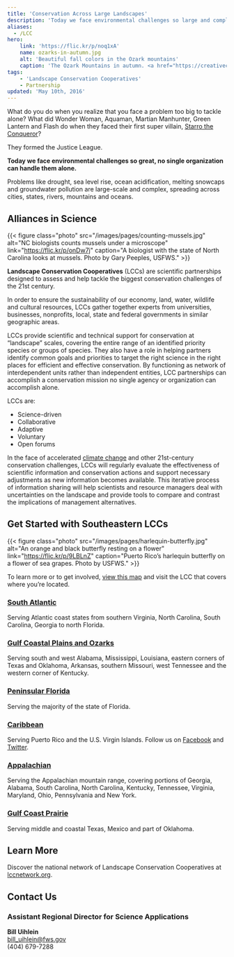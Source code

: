 ```yaml
---
title: 'Conservation Across Large Landscapes'
description: 'Today we face environmental challenges so large and complex, no single organization can handle them alone. Landscape-level challenges require landscape-level partnerships based on science.'
aliases:
  - /LCC
hero:
    link: 'https://flic.kr/p/noq1xA'
    name: ozarks-in-autumn.jpg
    alt: 'Beautiful fall colors in the Ozark mountains'
    caption: 'The Ozark Mountains in autumn. <a href="https://creativecommons.org/licenses/by/2.0/legalcode">Creative Commons</a> photo by Oakley Originals.'
tags:
    - 'Landscape Conservation Cooperatives'
    - Partnership
updated: 'May 10th, 2016'
---
```

What do you do when you realize that you face a problem too big to tackle alone? What did Wonder Woman, Aquaman, Martian Manhunter, Green Lantern and Flash do when they faced their first super villain, [Starro the Conqueror](https://en.wikipedia.org/wiki/Starro)?

They formed the Justice League.

**Today we face environmental challenges so great, no single organization can handle them alone.**

Problems like drought, sea level rise, ocean acidification, melting snowcaps and groundwater pollution are large-scale and complex, spreading across cities, states, rivers, mountains and oceans.

## Alliances in Science

{{< figure class="photo" src="/images/pages/counting-mussels.jpg" alt="NC biologists counts mussels under a microscope" link="https://flic.kr/p/onDw7j" caption="A biologist with the state of North Carolina looks at mussels. Photo by Gary Peeples, USFWS." >}}

**Landscape Conservation Cooperatives** (LCCs) are scientific partnerships designed to assess and help tackle the biggest conservation challenges of the 21st century.

In order to ensure the sustainability of our economy, land, water, wildlife and cultural resources, LCCs gather together experts from universities, businesses, nonprofits, local, state and federal governments in similar geographic areas.

LCCs provide scientific and technical support for conservation at “landscape” scales, covering the entire range of an identified priority species or groups of species. They also have a role in helping partners identify common goals and priorities to target the right science in the right places for efficient and effective conservation. By functioning as network of interdependent units rather than independent entities, LCC partnerships can accomplish a conservation mission no single agency or organization can accomplish alone.

LCCs are:
- Science-driven
- Collaborative
- Adaptive
- Voluntary
- Open forums

In the face of accelerated [climate change](/our-changing-climate) and other 21st-century conservation challenges, LCCs will regularly evaluate the effectiveness of scientific information and conservation actions and support necessary adjustments as new information becomes available. This iterative process of information sharing will help scientists and resource managers deal with uncertainties on the landscape and provide tools to compare and contrast the implications of management alternatives.

## Get Started with Southeastern LCCs

{{< figure class="photo" src="/images/pages/harlequin-butterfly.jpg" alt="An orange and black butterfly resting on a flower" link="https://flic.kr/p/9LBLnZ" caption="Puerto Rico’s harlequin butterfly on a flower of sea grapes. Photo by USFWS." >}}

To learn more or to get involved, [view this map](http://lccnetwork.org/find-an-lcc) and visit the LCC that covers where you’re located.

### [South Atlantic](http://www.southatlanticlcc.org/)
Serving Atlantic coast states from southern Virginia, North Carolina, South Carolina, Georgia to north Florida.

### [Gulf Coastal Plains and Ozarks](http://gcpolcc.org/)
Serving south and west Alabama, Mississippi, Louisiana, eastern corners of Texas and Oklahoma, Arkansas, southern Missouri, west Tennessee and the western corner of Kentucky.

### [Peninsular Florida](http://peninsularfloridalcc.org/)
Serving the majority of the state of Florida.

### [Caribbean](http://caribbeanlcc.org/)
Serving Puerto Rico and the U.S. Virgin Islands.  Follow us on [Facebook](https://www.facebook.com/Caribbean-Landscape-Conservation-Cooperative-222151877909510/timeline/) and [Twitter](https://twitter.com/Caribbean_LCC).

### [Appalachian](http://applcc.org/)
Serving the Appalachian mountain range, covering portions of Georgia, Alabama, South Carolina, North Carolina, Kentucky, Tennessee, Virginia, Maryland, Ohio, Pennsylvania and New York.

### [Gulf Coast Prairie](http://gulfcoastprairielcc.org/)
Serving middle and coastal Texas, Mexico and part of Oklahoma.

## Learn More
Discover the national network of Landscape Conservation Cooperatives at [lccnetwork.org](http://lccnetwork.org/).

## Contact Us
### Assistant Regional Director for Science Applications
**Bill Uihlein** <br>
[bill_uihlein@fws.gov](mailto:bill_uihlein@fws.gov) <br>
(404) 679-7288
